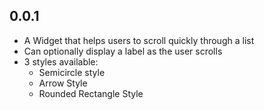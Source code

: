 ## 0.0.1

* A Widget that helps users to scroll quickly through a list
* Can optionally display a label as the user scrolls
* 3 styles available:
  * Semicircle style
  * Arrow Style
  * Rounded Rectangle Style
